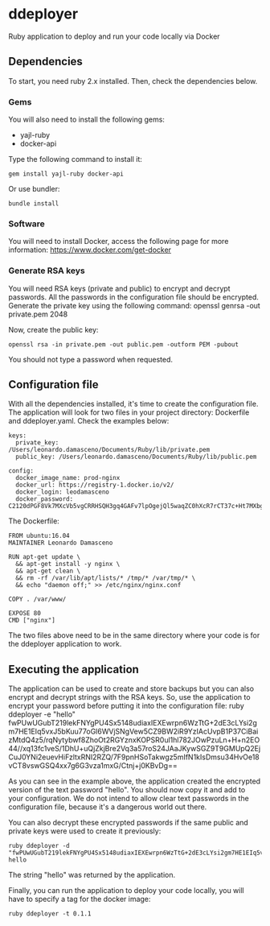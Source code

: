 
# ddeployer
Ruby application to deploy and run your code locally via Docker

## Dependencies
To start, you need ruby 2.x installed. Then, check the dependencies below.
### Gems
You will also need to install the following gems:
* yajl-ruby
* docker-api

Type the following command to install it:

    gem install yajl-ruby docker-api

Or use bundler:

    bundle install

### Software

You will need to install Docker, access the following page for more information:
https://www.docker.com/get-docker
### Generate RSA keys

You will need RSA keys (private and public) to encrypt and decrypt passwords.
All the passwords in the configuration file should be encrypted. Generate the
private key using the following command:
    openssl genrsa -out private.pem 2048

Now, create the public key:

    openssl rsa -in private.pem -out public.pem -outform PEM -pubout
You should not type a password when requested.

## Configuration file
With all the dependencies installed, it's time to create the configuration file.
The application will look for two files in your project directory: Dockerfile
and ddeployer.yaml. Check the examples below:

    keys:
      private_key: /Users/leonardo.damasceno/Documents/Ruby/lib/private.pem
      public_key: /Users/leonardo.damasceno/Documents/Ruby/lib/public.pem

    config:
      docker_image_name: prod-nginx
      docker_url: https://registry-1.docker.io/v2/
      docker_login: leodamasceno
      docker_password: C2120dPGF8Vk7MXcVb5vgCRRHSQH3gq4GAFv7lpOgejQl5waqZC0hXcR7rCT37c+Ht7MXbgD+pq4+ieoRl/mVx8PdpvBfd2Rk2c2PkJREZ1QKz5u1uHa/KIFI4yBvJk/KTWGIWOd8ibpOM3g9iUEPK7wnkcDLVwJ5VvcOOZhnnLzY8HwvIclEbtsKnHrGZDNvUQCzCKk0sXHEiZi8zkhtMBFgoDC+qZ1sUW8E6x2h8BpCZUnU03yRgu6yxXoe/w1pdeS5dhow3aWmlbay0kaHxNF32znTzN0m8LbuEgezv4q7DPxgp4oSLcsiEJytLGzN5sYAX3bypkwsGqCPD1UEE==

The Dockerfile:

    FROM ubuntu:16.04
    MAINTAINER Leonardo Damasceno

    RUN apt-get update \
      && apt-get install -y nginx \
      && apt-get clean \
      && rm -rf /var/lib/apt/lists/* /tmp/* /var/tmp/* \
      && echo "daemon off;" >> /etc/nginx/nginx.conf

    COPY . /var/www/

    EXPOSE 80
    CMD ["nginx"]

The two files above need to be in the same directory where your code is for the
ddeployer application to work.

## Executing the application

The application can be used to create and store backups but you can also encrypt
and decrypt strings with the RSA keys. So, use the application to encrypt your
password before putting it into the configuration file:
    ruby ddeployer -e "hello"
    fwPUwUGubT219lekFNYgPU4Sx5148udiaxIEXEwrpn6WzTtG+2dE3cLYsi2gm7HE1EIq5vxJ5bKuu77oGl6WVjSNgVew5CZ9BW2iR9YzIAcUvpB1P37CiBaizMtdQ4z5/rqNytybwf8ZhoOt2RGYznxKOPSR0ul1hl782JOwPzuLn+H+n2EO44//xq13fc1veS/1DhU+uQjZkjBre2Vq3a57roS24JAaJKywSGZ9T9GMUpQ2EjCuJ0YNi2euevHiFzltxRNI2RZQ/7F9pnHSoTakwgz5mIfN1kIsDmsu34HvOe18vCT8vswGSQ4xx7g6G3vza1mxG/Ctnj+j0KBvDg==

As you can see in the example above, the application created the encrypted
version of the text password "hello". You should now copy it and add to your
configuration. We do not intend to allow clear text passwords in the
configuration file, because it's a dangerous world out there.

You can also decrypt these encrypted passwords if the same public and private
keys were used to create it previously:

    ruby ddeployer -d "fwPUwUGubT219lekFNYgPU4Sx5148udiaxIEXEwrpn6WzTtG+2dE3cLYsi2gm7HE1EIq5vxJ5bKuu77oGl6WVjSNgVew5CZ9BW2iR9YzIAcUvpB1P37CiBaizMtdQ4z5/rqNytybwf8ZhoOt2RGYznxKOPSR0ul1hl782JOwPzuLn+H+n2EO44//xq13fc1veS/1DhU+uQjZkjBre2Vq3a57roS24JAaJKywSGZ9T9GMUpQ2EjCuJ0YNi2euevHiFzltxRNI2RZQ/7F9pnHSoTakwgz5mIfN1kIsDmsu34HvOe18vCT8vswGSQ4xx7g6G3vza1mxG/Ctnj+j0KBvDg=="
    hello

The string "hello" was returned by the application.

Finally, you can run the application to deploy your code locally, you will have
to specify a tag for the docker image:

    ruby ddeployer -t 0.1.1
        

